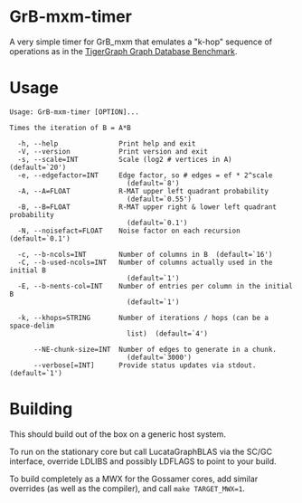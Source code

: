 GrB-mxm-timer
=============

A very simple timer for GrB_mxm that emulates a "k-hop" sequence of
operations as in the [TigerGraph Graph Database
Benchmark](https://github.com/tigergraph/graph-database-benchmark).

Usage
=====

    Usage: GrB-mxm-timer [OPTION]...

    Times the iteration of B = A*B

      -h, --help               Print help and exit
      -V, --version            Print version and exit
      -s, --scale=INT          Scale (log2 # vertices in A)  (default=`20')
      -e, --edgefactor=INT     Edge factor, so # edges = ef * 2^scale
                                 (default=`8')
      -A, --A=FLOAT            R-MAT upper left quadrant probability
                                 (default=`0.55')
      -B, --B=FLOAT            R-MAT upper right & lower left quadrant probability
                                 (default=`0.1')
      -N, --noisefact=FLOAT    Noise factor on each recursion  (default=`0.1')

      -c, --b-ncols=INT        Number of columns in B  (default=`16')
      -C, --b-used-ncols=INT   Number of columns actually used in the initial B
                                 (default=`1')
      -E, --b-nents-col=INT    Number of entries per column in the initial B
                                 (default=`1')

      -k, --khops=STRING       Number of iterations / hops (can be a space-delim
                                 list)  (default=`4')

          --NE-chunk-size=INT  Number of edges to generate in a chunk.
                                 (default=`3000')
          --verbose[=INT]      Provide status updates via stdout.  (default=`1')


Building
========

This should build out of the box on a generic host system.

To run on the stationary core but call LucataGraphBLAS via the SC/GC
interface, override LDLIBS and possibly LDFLAGS to point to your build.

To build completely as a MWX for the Gossamer cores, add similar
overrides (as well as the compiler), and call `make TARGET_MWX=1`.

